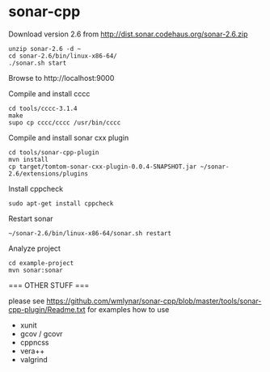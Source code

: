 # sonar-cpp

Download version 2.6 from http://dist.sonar.codehaus.org/sonar-2.6.zip

```
unzip sonar-2.6 -d ~
cd sonar-2.6/bin/linux-x86-64/
./sonar.sh start
```

Browse to http://localhost:9000

Compile and install cccc
```
cd tools/cccc-3.1.4
make
supo cp cccc/cccc /usr/bin/cccc
```

Compile and install sonar cxx plugin
```
cd tools/sonar-cpp-plugin
mvn install
cp target/tomtom-sonar-cxx-plugin-0.0.4-SNAPSHOT.jar ~/sonar-2.6/extensions/plugins
```

Install cppcheck
```
sudo apt-get install cppcheck
```
Restart sonar
```
~/sonar-2.6/bin/linux-x86-64/sonar.sh restart
```

Analyze project

```
cd example-project
mvn sonar:sonar
```

=== OTHER STUFF ===

please see https://github.com/wmlynar/sonar-cpp/blob/master/tools/sonar-cpp-plugin/Readme.txt
for examples how to use
* xunit
* gcov / gcovr
* cppncss
* vera++
* valgrind

